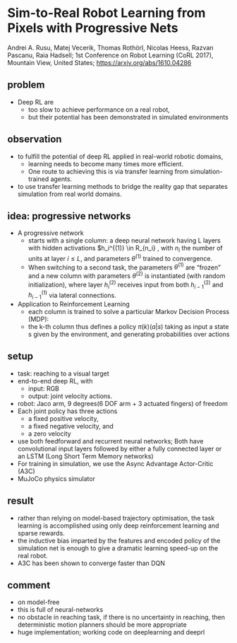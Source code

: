 # Sim-to-Real Robot Learning from Pixels with Progressive Nets
Andrei A. Rusu, Matej Vecerik, Thomas Rothörl, Nicolas Heess, Razvan Pascanu, Raia Hadsell;
1st Conference on Robot Learning (CoRL 2017), Mountain View, United States;
https://arxiv.org/abs/1610.04286

## problem
* Deep RL are 
  * too slow to achieve performance on a real robot, 
  * but their potential has been demonstrated in simulated environments

## observation
* to fulfill the potential of deep RL applied in real-world robotic domains,
  * learning needs to become many times more efficient.
  * One route to achieving this is via transfer learning from simulation-trained agents.
*  to use transfer learning methods to bridge the reality gap that separates simulation from real world domains.

## idea: progressive networks
* A progressive network
  * starts with a single column:
    a deep neural network having L layers with hidden activations $h_i^{(1)} \in R_{n_i} ,
    with $n_i$ the number of units at layer $i \le L$, and parameters $\theta^{(1)}$ trained to convergence.
  * When switching to a second task, the parameters $\theta^{(1)}$ are “frozen” and
    a new column with parameters $\theta^{(2)}$ is instantiated (with random initialization), where
    layer $h_i^{(2)}$ receives input from both $h_{i-1}^{(2)}$ and $h_{i-1}^{(1)}$ via lateral connections.
* Application to Reinforcement Learning
  * each column is trained to solve a particular Markov Decision Process (MDP):
  * the k-th column thus defines a policy $\pi(k)(a | s)$ taking as input a state s given
    by the environment, and generating probabilities over actions

## setup
* task: reaching to a visual target
* end-to-end deep RL, with 
  * input: RGB 
  * output: joint velocity actions.
* robot: Jaco arm, 9 degrees(6 DOF arm + 3 actuated fingers) of freedom
* Each joint policy has three actions
  * a fixed positive velocity,
  * a fixed negative velocity, and
  * a zero velocity
* use both feedforward and recurrent neural networks;
  Both have convolutional input layers followed by either a fully connected layer or 
  an LSTM (Long Short Term Memory networks)
* For training in simulation, we use the Async Advantage Actor-Critic (A3C)
* MuJoCo physics simulator

## result
* rather than relying on model-based trajectory optimisation, the task learning is
  accomplished using only deep reinforcement learning and sparse rewards.
* the inductive bias imparted by the features and encoded policy of the simulation net is enough to
  give a dramatic learning speed-up on the real robot.
* A3C has been shown to converge faster than DQN

## comment
* on model-free
* this is full of neural-networks
* no obstacle in reaching task, 
  if there is no uncertainty in reaching, then deterministic motion planners should be more appropriate
* huge implementation; working code on deeplearning and deeprl
